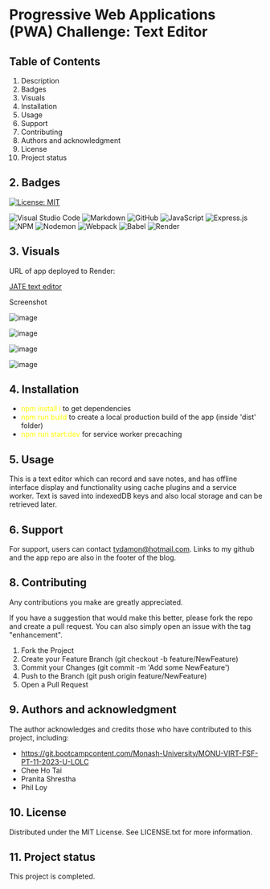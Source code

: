 # Progressive Web Applications (PWA) Challenge: Text Editor

## Table of Contents

1. Description
2. Badges
3. Visuals
4. Installation
5. Usage
6. Support
7. Contributing 
8. Authors and acknowledgment
9. License
10. Project status

## 2. Badges

[![License: MIT](https://img.shields.io/badge/License-MIT-yellow.svg)](https://opensource.org/licenses/MIT) 

![Visual Studio Code](https://img.shields.io/badge/Visual%20Studio%20Code-0078d7.svg?style=for-the-badge&logo=visual-studio-code&logoColor=white) ![Markdown](https://img.shields.io/badge/markdown-%23000000.svg?style=for-the-badge&logo=markdown&logoColor=white) ![GitHub](https://img.shields.io/badge/github-%23121011.svg?style=for-the-badge&logo=github&logoColor=white) ![JavaScript](https://img.shields.io/badge/javascript-%23323330.svg?style=for-the-badge&logo=javascript&logoColor=%23F7DF1E) ![Express.js](https://img.shields.io/badge/express.js-%23404d59.svg?style=for-the-badge&logo=express&logoColor=%2361DAFB) ![NPM](https://img.shields.io/badge/npm-CB3837.svg?style=for-the-badge&logo=npm&logoColor=white) ![Nodemon](https://img.shields.io/badge/NODEMON-%23323330.svg?style=for-the-badge&logo=nodemon&logoColor=%BBDEAD) ![Webpack](https://img.shields.io/badge/webpack-%238DD6F9.svg?style=for-the-badge&logo=webpack&logoColor=black) ![Babel](https://img.shields.io/badge/Babel-F9DC3e?style=for-the-badge&logo=babel&logoColor=black) ![Render](https://img.shields.io/badge/Render-%46E3B7.svg?style=for-the-badge&logo=render&logoColor=white)


## 3. Visuals

URL of app deployed to Render: 

[JATE text editor](https://jate-text-editor-10.onrender.com)

Screenshot

![image](https://github.com/sifzerda/JATE-text-editor/assets/139626561/2c2cfa85-f979-451e-ab2a-3d43df68b7fd)

![image](https://github.com/sifzerda/JATE-text-editor/assets/139626561/5a123203-d3b0-4222-b339-cb153e7ad662)

![image](https://github.com/sifzerda/JATE-text-editor/assets/139626561/c07649d8-f17e-497b-accb-ee7e4ca7e161)

![image](https://github.com/sifzerda/JATE-text-editor/assets/139626561/06981819-b9e4-4c02-a1d7-eb085e6787f2)

## 4. Installation

- <span style="color:yellow">npm install i</span> to get dependencies
- <span style="color:yellow">npm run build</span> to create a local production build of the app (inside 'dist' folder)
- <span style="color:yellow">npm run start:dev</span> for service worker precaching

## 5. Usage

This is a text editor which can record and save notes, and has offline interface display and functionality using cache plugins and a service worker. Text is saved into indexedDB keys and also local storage and can be retrieved later. 

## 6. Support

For support, users can contact tydamon@hotmail.com. Links to my github and the app repo are also in the footer of the blog.

## 8. Contributing

Any contributions you make are greatly appreciated.

If you have a suggestion that would make this better, please fork the repo and create a pull request. You can also simply open an issue with the tag "enhancement". 
1.	Fork the Project
2.	Create your Feature Branch (git checkout -b feature/NewFeature)
3.	Commit your Changes (git commit -m 'Add some NewFeature')
4.	Push to the Branch (git push origin feature/NewFeature)
5.	Open a Pull Request

## 9. Authors and acknowledgment

The author acknowledges and credits those who have contributed to this project, including:

-	https://git.bootcampcontent.com/Monash-University/MONU-VIRT-FSF-PT-11-2023-U-LOLC
-	Chee Ho Tai
-	Pranita Shrestha
- Phil Loy

## 10. License

Distributed under the MIT License. See LICENSE.txt for more information.
 
## 11. Project status

This project is completed.
